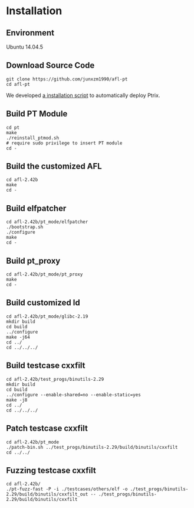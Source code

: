 # Installation

## Environment

Ubuntu 14.04.5

## Download Source Code

```
git clone https://github.com/junxzm1990/afl-pt
cd afl-pt
```

We developed [a installation script](../tools/install.sh) to automatically deploy Ptrix.

## Build PT Module

```
cd pt
make
./reinstall_ptmod.sh
# require sudo privilege to insert PT module
cd -
```

## Build the customized AFL

```
cd afl-2.42b
make
cd -
```

## Build elfpatcher

```
cd afl-2.42b/pt_mode/elfpatcher
./bootstrap.sh
./configure
make
cd -
```

## Build pt_proxy 

```
cd afl-2.42b/pt_mode/pt_proxy
make
cd -
```

## Build customized ld
```
cd afl-2.42b/pt_mode/glibc-2.19
mkdir build
cd build
../configure
make -j64
cd ../
cd ../../../
```

## Build testcase cxxfilt
```
cd afl-2.42b/test_progs/binutils-2.29
mkdir build
cd build
../configure --enable-shared=no --enable-static=yes
make -j8
cd ../
cd ../../../
```

## Patch testcase cxxfilt
```
cd afl-2.42b/pt_mode
./patch-bin.sh ../test_progs/binutils-2.29/build/binutils/cxxfilt
cd ../../
```

## Fuzzing testcase cxxfilt 
```
cd afl-2.42b/
./pt-fuzz-fast -P -i ./testcases/others/elf -o ./test_progs/binutils-2.29/build/binutils/cxxfilt_out -- ./test_progs/binutils-2.29/build/binutils/cxxfilt
```

